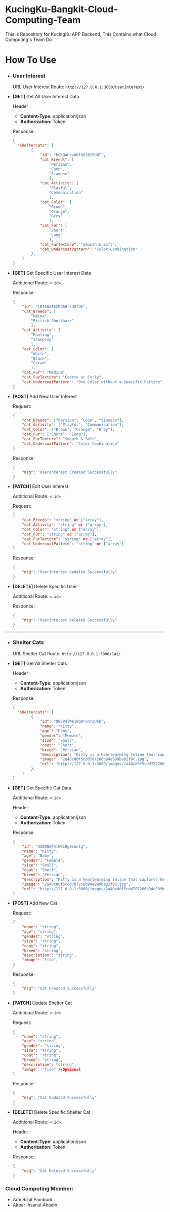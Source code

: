 # KucingKu-Bangkit-Cloud-Computing-Team

This is Repository for KucingKu APP Backend,
This Contains what Cloud Computing's Team Do


# How To Use

* ### User Interest ###
  URL User Interest Route: `http://127.0.0.1:3000/UserInterest/`


* **[GET]** Get All User Interest Data

  Header :
    * **Content-Type:** application/json
    * **Authorization:** Token
    
    Response:
    ```json
    {
      "shelterCats": [
            {
                "id": "kCKQAHrzUHfQ6tBI5HdT",
                "cat_Breeds": [
                    "Persian",
                    "Coon",
                    "Siamese"
                    ],
                "cat_Activity": [
                    "Playful",
                    "Communication"
                    ],
                "cat_Color": [
                    "Brown",
                    "Orange",
                    "Grey"
                    ],
                "cat_Fur": [
                    "Short",
                    "Long"
                    ],
                "cat_FurTexture": "Smooth & Soft",
                "cat_UndercoatPattern": "Color Combination"
            },
        ]
    }
    ```

* **[GET]** Get Specific User Interest Data
  
    Additional Route: `<:id>`

    Response:
    ```json
    {
        "id": "tBI5HdTkCKQAHrzUHfQ6",
        "cat_Breeds": [
            "Maine",
            "British Shorthair"
            ],
        "cat_Activity": [
            "Hunting",
            "Sleeping"
            ],
        "cat_Color": [
            "White",
            "Black",
            "Cream"
            ],
        "cat_Fur": "Medium",
        "cat_FurTexture": "Coarse or Curly",
        "cat_UndercoatPattern": "One Color without a Specific Pattern"
    }
    ```

* **[POST]** Add New User Interest

    Request: 
    ```json
    {
        "cat_Breeds": ["Persian", "Coon", "Siamese"],
        "cat_Activity": ["Playful", "Communication"],
        "cat_Color": ["Brown", "Orange", "Grey"],
        "cat_Fur": ["Short", "Long"],
        "cat_FurTexture": "Smooth & Soft",
        "cat_UndercoatPattern": "Color Combination"
    }
    ```
    Response:
    ```json
    {
        "msg": "UserInterest Created Successfully"
    }
    ```

* **[PATCH]** Edit User Interest

    Additional Route: `<:id>`
  
    Request:
    ```json
    {
        "cat_Breeds": "string" or ["array"],
        "cat_Activity": "string" or ["array"],
        "cat_Color": "string" or ["array"],
        "cat_Fur": "string" or ["array"],
        "cat_FurTexture": "string" or ["array"],
        "cat_UndercoatPattern": "string" or ["array"]
    }
    ```
    Response:
    ```json
    {
        "msg": "UserInterest Updated Successfully"
    }
    ```
* **[DELETE]** Delete Specific User
  
    Additional Route: `<:id>`
    
    Response:

    ```json
    {
        "msg": "UserInterest Deleted Successfully"
    }
    ```

---
* ### Shelter Cats ###
  URL Shelter Cat Route: `http://127.0.0.1:3000/Cat/`

* **[GET]** Get All Shelter Cats

  Header :
    * **Content-Type:** application/json
    * **Authorization:** Token

    Response:
    ```json
    {
      "shelterCats": [
            {
                "id": "ONSP4lW618g0runtgU5E",
                "name": "Kitty",
                "age": "Baby",
                "gender": "Female",
                "size": "Small",
                "coat": "Short",
                "breed": "Persian",
                "description": "Kitty is a heartwarming feline that captures hearts with her affection.",
                "image": "2a40c80f5cdd787266b94e999ba82f9c.jpg",
                "url": "http://127.0.0.1:3000/images/2a40c80f5cdd787266b94e999ba82f9c.jpg"
            },
        ]
    }
    ```

* **[GET]** Get Specific Cat Data
  
    Additional Route: `<:id>`

    Header :
    * **Content-Type:** application/json
    * **Authorization:** Token
    
    Response:
    ```json
    {
        "id": "U5EONSP4lW618g0runtg",
        "name": "Kitty",
        "age": "Baby",
        "gender": "Female",
        "size": "Small",
        "coat": "Short",
        "breed": "Persian",
        "description": "Kitty is a heartwarming feline that captures hearts with her affection.",
        "image": "2a40c80f5cdd787266b94e999ba82f9c.jpg",
        "url": "http://127.0.0.1:3000/images/2a40c80f5cdd787266b94e999ba82f9c.jpg"
    }
    ```

* **[POST]** Add New Cat 

    Request: 
    ```json
    {
        "name": "string",
        "age": "string",
        "gender": "string",
        "size": "string",
        "coat": "string",
        "breed": "string",
        "description": "string",
        "image": "file",
    }
    ```
    Response:
    ```json
    {
        "msg": "Cat Created Successfully"
    }
    ```

* **[PATCH]** Update Shelter Cat

    Additional Route: `<:id>`
  
    Request:
    ```json
    {
        "name": "string",
        "age": "string",
        "gender": "string",
        "size": "string",
        "coat": "string",
        "breed": "string",
        "description": "string",
        "image": "file" //Optional
    }
    ```
    Response:
    ```json
    {
        "msg": "Cat Updated Successfully"
    }
    ```

* **[DELETE]** Delete Specific Shelter Cat
  
    Additional Route: `<:id>`

    Header :
    * **Content-Type:** application/json
    * **Authorization:** Token

    Response:

    ```json
    {
        "msg": "Cat Deleted Successfully"
    }
    ```


### Cloud Computing Member:
- Ade Rizal Pambudi
- Akbar Ihsanul Ahadin

